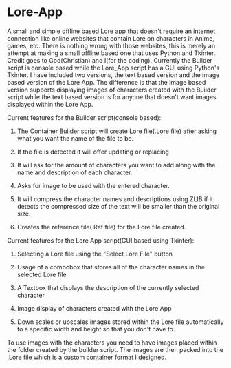 # Lore-App
A small and simple offline based Lore app that doesn't require an internet connection like online websites that contain Lore on characters in Anime, games, etc. There is nothing wrong with those websites, this is merely an attempt at making a small offline based one that uses Python and Tkinter. Credit goes to God(Christian) and I(for the coding). Currently the Builder script is console based while the Lore_App script has a GUI using Python's Tkinter. I have included two versions, the text based version and the image based version of the Lore App. The difference is that the image based version supports displaying images of characters created with the Builder script while the text based version is for anyone that doesn't want images displayed within the Lore App.

Current features for the Builder script(console based):

1. The Container Builder script will create Lore file(.Lore file) after asking what you want the name of the file to be.

2. If the file is detected it will offer updating or replacing
   
3. It will ask for the amount of characters you want to add along with the name and description of each character.

4. Asks for image to be used with the entered character.

5. It will compress the character names and descriptions using ZLIB if it detects the compressed size of the text will be smaller than the original size.

6. Creates the reference file(.Ref file) for the Lore file created.

Current features for the Lore App script(GUI based using Tkinter):

1. Selecting a Lore file using the "Select Lore File" button

2. Usage of a combobox that stores all of the character names in the selected Lore file

3. A Textbox that displays the description of the currently selected character

4. Image display of characters created with the Lore App

5. Down scales or upscales images stored within the Lore file automatically to a specific width and height so that you don't have to.

To use images with the characters you need to have images placed within the folder created by the builder script. The images are then packed into the .Lore file which is a custom container format I designed.
